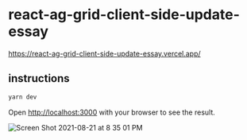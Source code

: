 # react-ag-grid-client-side-update-essay

https://react-ag-grid-client-side-update-essay.vercel.app/

## instructions

```bash
yarn dev
```

Open [http://localhost:3000](http://localhost:3000) with your browser to see the result.

![Screen Shot 2021-08-21 at 8 35 01 PM](https://user-images.githubusercontent.com/88339423/130338248-9852e186-915f-4d5e-a64f-14b09d98f114.png)

